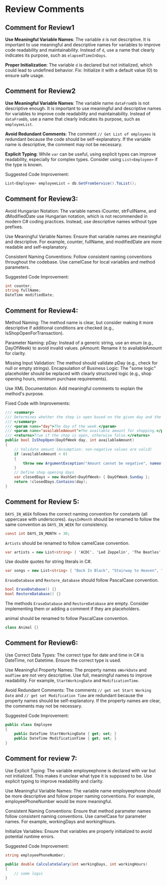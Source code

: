# Review Comments

## Comment for Review1

**Use Meaningful Variable Names**: The variable `d` is not descriptive. It is important to use meaningful and descriptive names for variables to improve code readability and maintainability. Instead of `d`, use a name that clearly indicates its purpose, such as `elapsedTimeInDays`.

**Proper Initialization**: The variable `d` is declared but not initialized, which could lead to undefined behavior.
Fix: Initialize it with a default value (0) to ensure safe usage.

## Comment for Review2

**Use Meaningful Variable Names**: The variable name `dataFromDb` is not descriptive enough. It is important to use meaningful and descriptive names for variables to improve code readability and maintainability. Instead of `dataFromDb`, use a name that clearly indicates its purpose, such as `employeeList`.

**Avoid Redundant Comments**: The comment `// Get List of employees` is redundant because the code should be self-explanatory. If the variable name is descriptive, the comment may not be necessary.

**Explicit Typing**: While `var` can be useful, using explicit types can improve readability, especially for complex types. Consider using `List<Employee>` if the type is known.

Suggested Code Improvement:
```csharp
List<Employee> employeeList = db.GetFromService().ToList();
```
## Comment for Review3:

Avoid Hungarian Notation: The variable names iCounter, strFullName, and dModifiedDate use Hungarian notation, which is not recommended in modern C# coding practices. Instead, use descriptive names without type prefixes.

Use Meaningful Variable Names: Ensure that variable names are meaningful and descriptive. For example, counter, fullName, and modifiedDate are more readable and self-explanatory.

Consistent Naming Conventions: Follow consistent naming conventions throughout the codebase. Use camelCase for local variables and method parameters.

Suggested Code Improvement:

```csharp
int counter;
string fullName;
DateTime modifiedDate;
```

## Comment for Review4:

Method Naming: The method name is clear, but consider making it more descriptive if additional conditions are checked (e.g., IsShopOpenForTransaction).

Parameter Naming:
pDay: Instead of a generic string, use an enum (e.g., DayOfWeek) to avoid invalid values.
pAmount: Rename it to availableAmount for clarity.

Missing Input Validation: The method should validate pDay (e.g., check for null or empty strings).
Encapsulation of Business Logic: The "some logic" placeholder should be replaced with clearly structured logic (e.g., shop opening hours, minimum purchase requirements).

Use XML Documentation: Add meaningful comments to explain the method's purpose.

Fixed Code with Improvements:
```csharp
/// <summary> 
/// Determines whether the shop is open based on the given day and the available amount.
/// </summary> 
/// <param name="day">The day of the week.</param> 
/// <param name="availableAmount">The available amount for shopping.</param> 
/// <returns>True if the shop is open, otherwise false.</returns> 
public bool IsShopOpen(DayOfWeek day, int availableAmount)
{
    // Validate amount (Assumption: non-negative values are valid)
    if (availableAmount < 0)
    {
        throw new ArgumentException("Amount cannot be negative", nameof(availableAmount));
    }
    // Define shop opening days
    var closedDays = new HashSet<DayOfWeek> { DayOfWeek.Sunday };
    return !closedDays.Contains(day);
}
```

## Comment for Review 5:

`DAYS_IN_WEEK` follows the correct naming convention for constants (all uppercase with underscores).
`daysInMonth` should be renamed to follow the same convention as `DAYS_IN_WEEK` for consistency.
```csharp
const int DAYS_IN_MONTH = 30;
```
 
`Artists` should be renamed to follow camelCase convention.
```csharp
var artists = new List<string> { 'ACDC', 'Led Zeppelin', 'The Beatles' };
```
 
Use double quotes for string literals in C#.
```csharp
var songs = new List<string> { "Back In Black", "Stairway to Heaven", "Hey Jude" };
```
 
`EraseDatabase` and `Restore_database` should follow PascalCase convention.
```csharp
bool EraseDatabase() {}
bool RestoreDatabase() {}
```
The methods `EraseDatabase` and `RestoreDatabase` are empty. Consider implementing them or adding a comment if they are placeholders.
 
animal should be renamed to follow PascalCase convention.
```csharp
class Animal {}
```

## Comment for Review6:

Use Correct Data Types: The correct type for date and time in C# is DateTime, not Datetime. Ensure the correct type is used.

Use Meaningful Property Names: The property names `sWorkDate` and `modTime` are not very descriptive. Use full, meaningful names to improve readability. For example, `StartWorkingDate` and `ModificationTime`.

Avoid Redundant Comments: The comments `// get set Start Working Date` and `// get set Modification Time` are redundant because the property names should be self-explanatory. If the property names are clear, the comments may not be necessary.

Suggested Code Improvement:
```csharp
public class Employee
{
    public DateTime StartWorkingDate { get; set; }
    public DateTime ModificationTime { get; set; }
}
```

## Comment for review 7:

Use Explicit Typing: The variable employeephone is declared with var but not initialized. This makes it unclear what type it is supposed to be. Use explicit typing to improve readability and clarity.

Use Meaningful Variable Names: The variable name employeephone should be more descriptive and follow proper naming conventions. For example, employeePhoneNumber would be more meaningful.

Consistent Naming Conventions: Ensure that method parameter names follow consistent naming conventions. Use camelCase for parameter names. For example, workingDays and workingHours.

Initialize Variables: Ensure that variables are properly initialized to avoid potential runtime errors.

Suggested Code Improvement:

```csharp
string employeePhoneNumber;

public double CalculateSalary(int workingDays, int workingHours)
{
    // some logic
}
```

